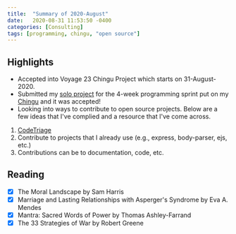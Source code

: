 ```yaml
---
title:  "Summary of 2020-August"
date:   2020-08-31 11:53:50 -0400
categories: [Consulting]
tags: [programming, chingu, "open source"]
---
```

## Highlights
- Accepted into Voyage 23 Chingu Project which starts on 31-August-2020.
- Submitted my [solo project](https://github.com/tomrhudson/soloproject-tier1-favfonts) for the 4-week programming sprint put on my [Chingu](https://chingu.io) and it was accepted!
- Looking into ways to contribute to open source projects. Below are a few ideas that I've complied and a resource that I've come across.
1. [CodeTriage](https://www.codetriage.com)
2. Contribute to projects that I already use (e.g., express, body-parser, ejs, etc.)
3. Contributions can be to documentation, code, etc.

## Reading
- [x] The Moral Landscape by Sam Harris
- [x] Marriage and Lasting Relationships with Asperger's Syndrome by Eva A. Mendes
- [x] Mantra: Sacred Words of Power by Thomas Ashley-Farrand
- [x] The 33 Strategies of War by Robert Greene
